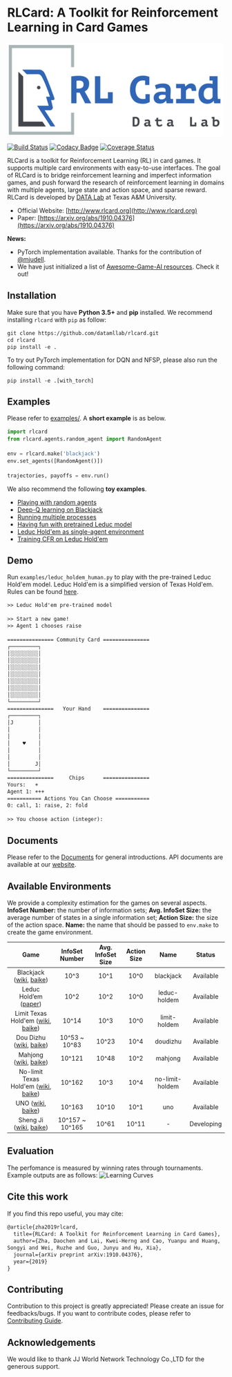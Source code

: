 # RLCard: A Toolkit for Reinforcement Learning in Card Games
<img width="500" src="./docs/imgs/logo.jpg" alt="Logo" />

[![Build Status](https://travis-ci.org/datamllab/RLCard.svg?branch=master)](https://travis-ci.org/datamllab/RLCard)
[![Codacy Badge](https://api.codacy.com/project/badge/Grade/248eb15c086748a4bcc830755f1bd798)](https://www.codacy.com/manual/daochenzha/rlcard?utm_source=github.com&amp;utm_medium=referral&amp;utm_content=datamllab/rlcard&amp;utm_campaign=Badge_Grade)
[![Coverage Status](https://coveralls.io/repos/github/datamllab/rlcard/badge.svg)](https://coveralls.io/github/datamllab/rlcard?branch=master)

RLCard is a toolkit for Reinforcement Learning (RL) in card games. It supports multiple card environments with easy-to-use interfaces. The goal of RLCard is to bridge reinforcement learning and imperfect information games, and push forward the research of reinforcement learning in domains with multiple agents, large state and action space, and sparse reward. RLCard is developed by [DATA Lab](http://faculty.cs.tamu.edu/xiahu/) at Texas A&M University.

*   Official Website: [http://www.rlcard.org](http://www.rlcard.org)
*   Paper: [https://arxiv.org/abs/1910.04376](https://arxiv.org/abs/1910.04376)

**News:**
*   PyTorch implementation available. Thanks for the contribution of [@mjudell](https://github.com/mjudell).
*   We have just initialized a list of [Awesome-Game-AI resources](https://github.com/datamllab/awesome-game-ai). Check it out!

## Installation
Make sure that you have **Python 3.5+** and **pip** installed. We recommend installing `rlcard` with `pip` as follow:

```
git clone https://github.com/datamllab/rlcard.git
cd rlcard
pip install -e .
```

To try out PyTorch implementation for DQN and NFSP, please also run the following command: 

```
pip install -e .[with_torch]
```

## Examples
Please refer to [examples/](examples). A **short example** is as below.

```python
import rlcard
from rlcard.agents.random_agent import RandomAgent

env = rlcard.make('blackjack')
env.set_agents([RandomAgent()])

trajectories, payoffs = env.run()
```

We also recommend the following **toy examples**.

*   [Playing with random agents](docs/toy-examples.md#playing-with-random-agents)
*   [Deep-Q learning on Blackjack](docs/toy-examples.md#deep-q-learning-on-blackjack)
*   [Running multiple processes](docs/toy-examples.md#running-multiple-processes)
*   [Having fun with pretrained Leduc model](docs/toy-examples.md#having-fun-with-pretrained-leduc-model)
*   [Leduc Hold'em as single-agent environment](docs/toy-examples.md#leduc-holdem-as-single-agent-environment)
*   [Training CFR on Leduc Hold'em](docs/toy-examples.md#training-cfr-on-leduc-holdem)

## Demo
Run `examples/leduc_holdem_human.py` to play with the pre-trained Leduc Hold'em model. Leduc Hold'em is a simplified version of Texas Hold'em. Rules can be found [here](docs/games.md#leduc-holdem).

```
>> Leduc Hold'em pre-trained model

>> Start a new game!
>> Agent 1 chooses raise

=============== Community Card ===============
┌─────────┐
│░░░░░░░░░│
│░░░░░░░░░│
│░░░░░░░░░│
│░░░░░░░░░│
│░░░░░░░░░│
│░░░░░░░░░│
│░░░░░░░░░│
└─────────┘
===============   Your Hand    ===============
┌─────────┐
│J        │
│         │
│         │
│    ♥    │
│         │
│         │
│        J│
└─────────┘
===============     Chips      ===============
Yours:   +
Agent 1: +++
=========== Actions You Can Choose ===========
0: call, 1: raise, 2: fold

>> You choose action (integer):
```

## Documents
Please refer to the [Documents](docs/README.md) for general introductions. API documents are available at our [website](http://www.rlcard.org).

## Available Environments
We provide a complexity estimation for the games on several aspects. **InfoSet Number:** the number of information sets; **Avg. InfoSet Size:** the average number of states in a single information set; **Action Size:** the size of the action space. **Name:** the name that should be passed to `env.make` to create the game environment.

| Game                                                                                                                                                                                           | InfoSet Number  | Avg. InfoSet Size | Action Size | Name            | Status     |
| :--------------------------------------------------------------------------------------------------------------------------------------------------------------------------------------------: | :-------------: | :---------------: | :---------: | :-------------: | :--------: |
| Blackjack ([wiki](https://en.wikipedia.org/wiki/Blackjack), [baike](https://baike.baidu.com/item/21%E7%82%B9/5481683?fr=aladdin))                                                              | 10^3            | 10^1              | 10^0        | blackjack       | Available  |
| Leduc Hold’em ([paper](http://poker.cs.ualberta.ca/publications/UAI05.pdf))                                                                                                                    | 10^2            | 10^2              | 10^0        | leduc-holdem    | Available  |
| Limit Texas Hold'em ([wiki](https://en.wikipedia.org/wiki/Texas_hold_%27em), [baike](https://baike.baidu.com/item/%E5%BE%B7%E5%85%8B%E8%90%A8%E6%96%AF%E6%89%91%E5%85%8B/83440?fr=aladdin))    | 10^14           | 10^3              | 10^0        | limit-holdem    | Available  |
| Dou Dizhu ([wiki](https://en.wikipedia.org/wiki/Dou_dizhu), [baike](https://baike.baidu.com/item/%E6%96%97%E5%9C%B0%E4%B8%BB/177997?fr=aladdin))                                               | 10^53 ~ 10^83   | 10^23             | 10^4        | doudizhu        | Available  |
| Mahjong ([wiki](https://en.wikipedia.org/wiki/Competition_Mahjong_scoring_rules), [baike](https://baike.baidu.com/item/%E9%BA%BB%E5%B0%86/215))                                                | 10^121          | 10^48             | 10^2        | mahjong         | Available  | 
| No-limit Texas Hold'em ([wiki](https://en.wikipedia.org/wiki/Texas_hold_%27em), [baike](https://baike.baidu.com/item/%E5%BE%B7%E5%85%8B%E8%90%A8%E6%96%AF%E6%89%91%E5%85%8B/83440?fr=aladdin)) | 10^162          | 10^3              | 10^4        | no-limit-holdem | Available  |
| UNO ([wiki](https://en.wikipedia.org/wiki/Uno_\(card_game\)), [baike](https://baike.baidu.com/item/UNO%E7%89%8C/2249587))                                                                      |  10^163         | 10^10             | 10^1        | uno             | Available  |
| Sheng Ji ([wiki](https://en.wikipedia.org/wiki/Sheng_ji), [baike](https://baike.baidu.com/item/%E5%8D%87%E7%BA%A7/3563150))                                                                    | 10^157 ~ 10^165 | 10^61             | 10^11       | -               | Developing |

## Evaluation
The perfomance is measured by winning rates through tournaments. Example outputs are as follows:
![Learning Curves](http://rlcard.org/imgs/curves.png "Learning Curves")

## Cite this work
If you find this repo useful, you may cite:
```
@article{zha2019rlcard,
  title={RLCard: A Toolkit for Reinforcement Learning in Card Games},
  author={Zha, Daochen and Lai, Kwei-Herng and Cao, Yuanpu and Huang, Songyi and Wei, Ruzhe and Guo, Junyu and Hu, Xia},
  journal={arXiv preprint arXiv:1910.04376},
  year={2019}
}
```

## Contributing
Contribution to this project is greatly appreciated! Please create an issue for feedbacks/bugs. If you want to contribute codes, please refer to [Contributing Guide](./CONTRIBUTING.md).

## Acknowledgements
We would like to thank JJ World Network Technology Co.,LTD for the generous support.
